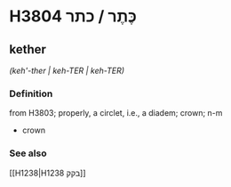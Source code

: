 # H3804 כֶּתֶר / כתר

## kether

_(keh'-ther | keh-TER | keh-TER)_

### Definition

from H3803; properly, a circlet, i.e., a diadem; crown; n-m

- crown

### See also

[[H1238|H1238 בקק]]
